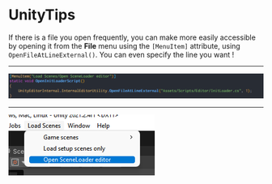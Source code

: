 # UnityTips

If there is a file you open frequently, you can make more easily accessible by opening it from the **File** menu using the ```[MenuItem]``` attribute, using ```OpenFileAtLineExternal()```. You can even specify the line you want !
***
![](attachments/openFileFromUnity.png)
***
![](attachments/openFileFromUnityPartII.png)